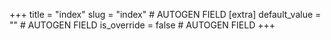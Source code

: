 +++
title = "index"
slug = "index" # AUTOGEN FIELD
[extra]
default_value = "" # AUTOGEN FIELD
is_override = false # AUTOGEN FIELD
+++